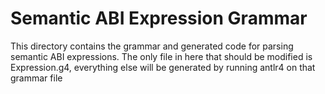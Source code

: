 # Semantic ABI Expression Grammar

This directory contains the grammar and generated code for parsing semantic ABI expressions. The only file in here that should be modified is Expression.g4, everything else will be generated by running antlr4 on that grammar file